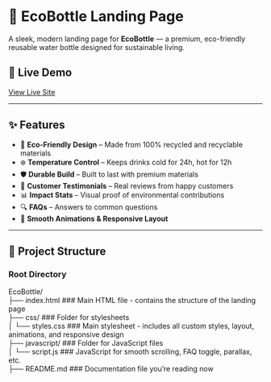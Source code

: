 # 🌿 EcoBottle Landing Page

A sleek, modern landing page for **EcoBottle** — a premium, eco-friendly reusable water bottle designed for sustainable living.

## 🚀 Live Demo
[View Live Site](https://NuggetSlayz.github.io/EcoBottle)  

---

## ✨ Features

- 🌱 **Eco-Friendly Design** – Made from 100% recycled and recyclable materials
- ❄️ **Temperature Control** – Keeps drinks cold for 24h, hot for 12h
- 🛡️ **Durable Build** – Built to last with premium materials
- 💬 **Customer Testimonials** – Real reviews from happy customers
- 📊 **Impact Stats** – Visual proof of environmental contributions
- 🔍 **FAQs** – Answers to common questions
- 🎨 **Smooth Animations & Responsive Layout**

---

## 📁 Project Structure

### Root Directory

EcoBottle/  
├── index.html  ### Main HTML file - contains the structure of the landing page  
├── css/  ### Folder for stylesheets  
│   └── styles.css  ### Main stylesheet - includes all custom styles, layout, animations, and responsive design  
├── javascript/  ### Folder for JavaScript files  
│   └── script.js  ### JavaScript for smooth scrolling, FAQ toggle, parallax, etc.  
├── README.md ### Documentation file you’re reading now
